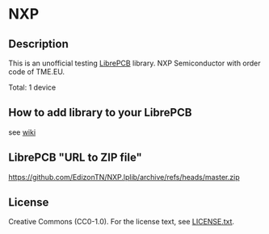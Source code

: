 # NXP

## Description

This is an unofficial testing [LibrePCB](https://librepcb.org) library. 
NXP Semiconductor with order code of TME.EU.

Total: 1 device


## How to add library to your LibrePCB
see [wiki](../../wiki/)


## LibrePCB "URL to ZIP file"
https://github.com/EdizonTN/NXP.lplib/archive/refs/heads/master.zip


## License

Creative Commons (CC0-1.0). For the license text, see [LICENSE.txt](LICENSE.txt).
